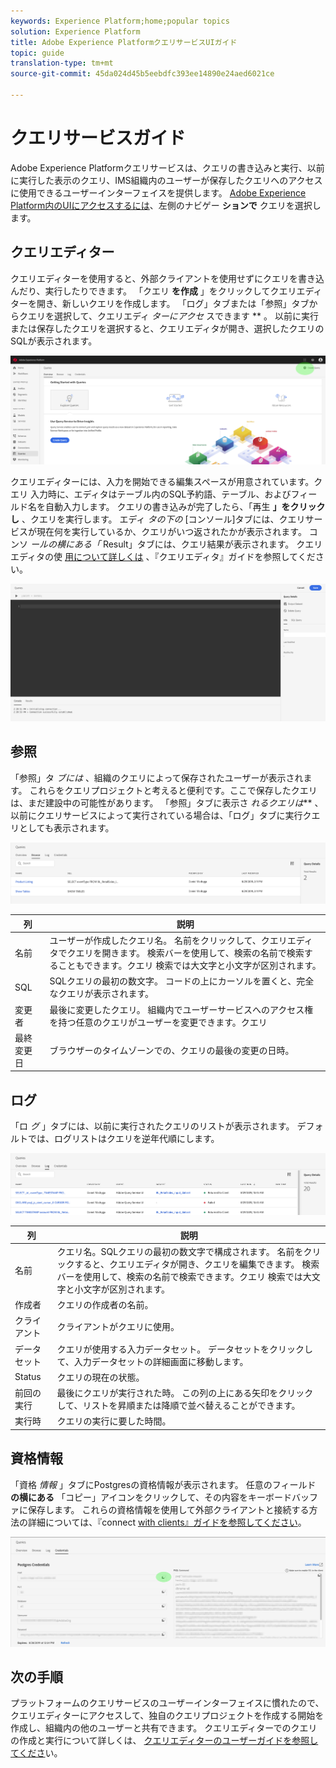 ```yaml
---
keywords: Experience Platform;home;popular topics
solution: Experience Platform
title: Adobe Experience PlatformクエリサービスUIガイド
topic: guide
translation-type: tm+mt
source-git-commit: 45da024d45b5eebdfc393ee14890e24aed6021ce

---
```



# クエリサービスガイド

Adobe Experience Platformクエリサービスは、クエリの書き込みと実行、以前に実行した表示のクエリ、IMS組織内のユーザーが保存したクエリへのアクセスに使用できるユーザーインターフェイスを提供します。 [Adobe Experience Platform内のUIにアクセスするには][platform-ui]、左側のナビゲー **ションで** クエリを選択します。

## クエリエディター

クエリエディターを使用すると、外部クライアントを使用せずにクエリを書き込んだり、実行したりできます。 「クエリ **を作成** 」をクリックしてクエリエディターを開き、新しいクエリを作成します。 「ログ」タブまたは「参照」タブからクエリを選択して、クエリエディ *ターにアクセ* スできます ** 。 以前に実行または保存したクエリを選択すると、クエリエディタが開き、選択したクエリのSQLが表示されます。

![画像](../images/queries/ui-overview/overview.png)

クエリエディターには、入力を開始できる編集スペースが用意されています。クエリ 入力時に、エディタはテーブル内のSQL予約語、テーブル、およびフィールド名を自動入力します。 クエリの書き込みが完了したら、「再生 **」をクリックし** 、クエリを実行します。 エディ *タの下の* [コンソール]タブには、クエリサービスが現在何を実行しているか、クエリがいつ返されたかが表示されます。 コンソ *ールの横にある「* Result」タブには、クエリ結果が表示されます。 クエリエディタの使 [用について詳しくは][query-editor] 、『クエリエディタ』ガイドを参照してください。

![画像](../images/queries/ui-overview/query-editor.png)

## 参照

「参照」タ *ブには* 、組織のクエリによって保存されたユーザーが表示されます。 これらをクエリプロジェクトと考えると便利です。ここで保存したクエリは、まだ建設中の可能性があります。 「参照」タブに表示さ *れるクエリは*** 、以前にクエリサービスによって実行されている場合は、「ログ」タブに実行クエリとしても表示されます。

![画像](../images/queries/ui-overview/browse.png)

| 列 | 説明 |
| --- | --- |
| 名前 | ユーザーが作成したクエリ名。 名前をクリックして、クエリエディタでクエリを開きます。 検索バーを使用して、検索の名前で検索することもできます。クエリ 検索では大文字と小文字が区別されます。 |
| SQL | SQLクエリの最初の数文字。 コードの上にカーソルを置くと、完全なクエリが表示されます。 |
| 変更者 | 最後に変更したクエリ。 組織内でユーザーサービスへのアクセス権を持つ任意のクエリがユーザーを変更できます。クエリ |
| 最終変更日 | ブラウザーのタイムゾーンでの、クエリの最後の変更の日時。 |

## ログ

「ロ *グ* 」タブには、以前に実行されたクエリのリストが表示されます。 デフォルトでは、ログリストはクエリを逆年代順にします。

![画像](../images/queries/ui-overview/log.png)

| 列 | 説明 |
| --- | --- |
| 名前 | クエリ名。SQLクエリの最初の数文字で構成されます。 名前をクリックすると、クエリエディタが開き、クエリを編集できます。 検索バーを使用して、検索の名前で検索できます。クエリ 検索では大文字と小文字が区別されます。 |
| 作成者 | クエリの作成者の名前。 |
| クライアント | クライアントがクエリに使用。 |
| データセット | クエリが使用する入力データセット。 データセットをクリックして、入力データセットの詳細画面に移動します。 |
| Status | クエリの現在の状態。 |
| 前回の実行 | 最後にクエリが実行された時。 この列の上にある矢印をクリックして、リストを昇順または降順で並べ替えることができます。 |
| 実行時 | クエリの実行に要した時間。 |

## 資格情報

「資格 *情報* 」タブにPostgresの資格情報が表示されます。 任意のフィールド **の横にある** 「コピー」アイコンをクリックして、その内容をキーボードバッファに保存します。 これらの資格情報を使用して外部クライアントと接続する方法の詳細については、『connect [with clients』ガイドを参照してください][connect-clients]。

![画像](../images/queries/ui-overview/credentials.png)

## 次の手順

プラットフォームのクエリサービスのユーザーインターフェイスに慣れたので、クエリエディターにアクセスして、独自のクエリプロジェクトを作成する開始を作成し、組織内の他のユーザーと共有できます。 クエリエディターでのクエリの作成と実行について詳しくは、 [クエリエディターのユーザーガイドを参照してくださ][query-editor]い。

[platform-ui]: https://platform.adobe.com
[query-editor]: user-guide.md
[connect-clients]: ../clients/overview.md
